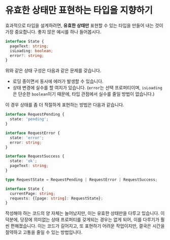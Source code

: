 # 유효한 상태만 표현하는 타입을 지향하기

효과적으로 타입을 설계하려면, **유효한 상태만** 표현할 수 있는 타입을 만들어 내는 것이 가장 중요합니다.
좋지 않은 예시를 하나 들어봅시다.

```ts
interface State {
  pageText: string;
  isLoading: boolean;
  error?: string;
}
```

위와 같은 상태 구성은 다음과 같은 문제를 갖습니다.

- 로딩 중이면서 동시에 에러가 발생할 수 있습니다.
- 상태 변경에 실수를 할 여지가 있습니다. (`error`는 선택 프로퍼티이며, `isLoading`은 단순한 `boolean`이기 때문에, 타입 관점에서 실수를 줄일 방법이 없습니다.)

이 경우 상태를 좀 더 적절하게 표현하는 방법은 다음과 같습니다.

```ts
interface RequestPending {
  state: 'pending';
}

interface RequestError {
  state: 'error';
  error: string;
}

interface RequestSuccess {
  state: 'ok';
  pageText: string;
}

type RequestState = RequestPending | RequestError | RequestSuccess;

interface State {
  currentPage: string;
  requests: {[page: string]: RequestState};
}
```

작성해야 하는 코드의 양 자체는 늘어났지만, 이는 유효한 상태만을 다루고 있습니다.
이 덕분에, 당장에 의미없는 상태 프로퍼티를 갖게되는 경우는 없게 되어, 이를 다루기가 훨씬 편해졌습니다.
이는 코드가 길어지고, 또 표현하기 어려운 작업이지만, 결국은 시간을 절약하고 고통을 줄일 수 있는 방법입니다.

